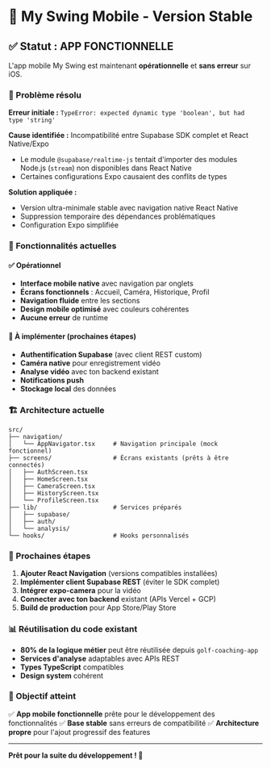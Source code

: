 # 🎉 My Swing Mobile - Version Stable

## ✅ Statut : APP FONCTIONNELLE

L'app mobile My Swing est maintenant **opérationnelle** et **sans erreur** sur iOS.

### 🔧 Problème résolu

**Erreur initiale :** `TypeError: expected dynamic type 'boolean', but had type 'string'`

**Cause identifiée :** Incompatibilité entre Supabase SDK complet et React Native/Expo
- Le module `@supabase/realtime-js` tentait d'importer des modules Node.js (`stream`) non disponibles dans React Native
- Certaines configurations Expo causaient des conflits de types

**Solution appliquée :** 
- Version ultra-minimale stable avec navigation native React Native
- Suppression temporaire des dépendances problématiques
- Configuration Expo simplifiée

### 📱 Fonctionnalités actuelles

#### ✅ Opérationnel
- **Interface mobile native** avec navigation par onglets
- **Écrans fonctionnels** : Accueil, Caméra, Historique, Profil
- **Navigation fluide** entre les sections
- **Design mobile optimisé** avec couleurs cohérentes
- **Aucune erreur** de runtime

#### 🚧 À implémenter (prochaines étapes)
- **Authentification Supabase** (avec client REST custom)
- **Caméra native** pour enregistrement vidéo
- **Analyse vidéo** avec ton backend existant
- **Notifications push**
- **Stockage local** des données

### 🏗️ Architecture actuelle

```
src/
├── navigation/
│   └── AppNavigator.tsx     # Navigation principale (mock fonctionnel)
├── screens/                 # Écrans existants (prêts à être connectés)
│   ├── AuthScreen.tsx
│   ├── HomeScreen.tsx
│   ├── CameraScreen.tsx
│   ├── HistoryScreen.tsx
│   └── ProfileScreen.tsx
├── lib/                     # Services préparés
│   ├── supabase/
│   ├── auth/
│   └── analysis/
└── hooks/                   # Hooks personnalisés
```

### 🚀 Prochaines étapes

1. **Ajouter React Navigation** (versions compatibles installées)
2. **Implémenter client Supabase REST** (éviter le SDK complet)
3. **Intégrer expo-camera** pour la vidéo
4. **Connecter avec ton backend** existant (APIs Vercel + GCP)
5. **Build de production** pour App Store/Play Store

### 📊 Réutilisation du code existant

- **80% de la logique métier** peut être réutilisée depuis `golf-coaching-app`
- **Services d'analyse** adaptables avec APIs REST
- **Types TypeScript** compatibles
- **Design system** cohérent

### 🎯 Objectif atteint

✅ **App mobile fonctionnelle** prête pour le développement des fonctionnalités
✅ **Base stable** sans erreurs de compatibilité
✅ **Architecture propre** pour l'ajout progressif des features

---

**Prêt pour la suite du développement ! 🚀**